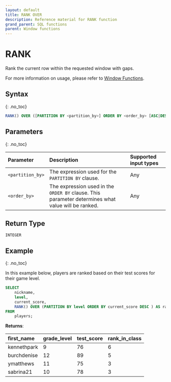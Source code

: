 ```yaml
---
layout: default
title: RANK OVER
description: Reference material for RANK function
grand_parent: SQL functions
parent: Window functions
---
```


# RANK

Rank the current row within the requested window with gaps.

For more information on usage, please refer to [Window Functions](./index.md).

## Syntax
{: .no_toc}

```sql
RANK() OVER ([PARTITION BY <partition_by>] ORDER BY <order_by> [ASC|DESC] )
```

## Parameters 
{: .no_toc}

| Parameter | Description                                      |Supported input types | 
| :--------- | :------------------------------------------------ | :------------| 
| `<partition_by>`   | The expression used for the `PARTITION BY` clause.                                                 | Any |
| `<order_by>`   | The expression used in the `ORDER BY` clause. This parameter determines what value will be ranked. | Any |

## Return Type
`INTEGER`

## Example
{: .no_toc}

In this example below, players are ranked based on their test scores for their game level.

```sql
SELECT
	nickname,
	level,
	current_score,
	RANK() OVER (PARTITION BY level ORDER BY current_score DESC ) AS rank_in_game
FROM
	players;
```

**Returns**:

| first_name | grade_level | test_score | rank_in_class |
|:-----------|:------------|:-----------|:--------------|
| kennethpark      |           9 |         76 |             6 |
| burchdenise      |          12 |         89 |             5 |
| ymatthews       |          11 |         75 |             3 |
| sabrina21    |          10 |         78 |             3 |

